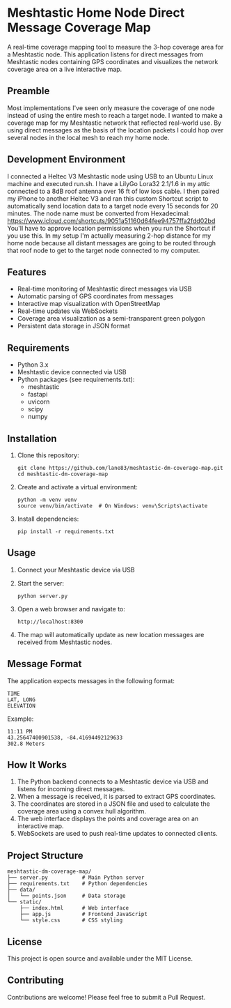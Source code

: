 # Meshtastic Home Node Direct Message Coverage Map

A real-time coverage mapping tool to measure the 3-hop coverage area for a Meshtastic node. This application listens for direct messages from Meshtastic nodes containing GPS coordinates and visualizes the network coverage area on a live interactive map.

## Preamble
Most implementations I've seen only measure the coverage of one node instead of using the entire mesh to reach a target node. I wanted to make a coverage map for my Meshtastic network that reflected real-world use. By using direct messages as the basis of the location packets I could hop over several nodes in the local mesh to reach my home node. 

## Development Environment
I connected a Heltec V3 Meshtastic node using USB to an Ubuntu Linux machine and executed run.sh. I have a LilyGo Lora32 2.1/1.6 in my attic connected to a 8dB roof antenna over 16 ft of low loss cable. I then paired my iPhone to another Heltec V3 and ran this custom Shortcut script to automatically send location data to a target node every 15 seconds for 20 minutes. The node name must be converted from Hexadecimal: https://www.icloud.com/shortcuts/9051a51160d64fee94757ffa2fdd02bd You'll have to approve location permissions when you run the Shortcut if you use this. In my setup I'm actually measuring 2-hop distance for my home node because all distant messages are going to be routed through that roof node to get to the target node connected to my computer.

## Features

- Real-time monitoring of Meshtastic direct messages via USB
- Automatic parsing of GPS coordinates from messages
- Interactive map visualization with OpenStreetMap
- Real-time updates via WebSockets
- Coverage area visualization as a semi-transparent green polygon
- Persistent data storage in JSON format

## Requirements

- Python 3.x
- Meshtastic device connected via USB
- Python packages (see requirements.txt):
  - meshtastic
  - fastapi
  - uvicorn
  - scipy
  - numpy

## Installation

1. Clone this repository:
   ```
   git clone https://github.com/lane83/meshtastic-dm-coverage-map.git
   cd meshtastic-dm-coverage-map
   ```

2. Create and activate a virtual environment:
   ```
   python -m venv venv
   source venv/bin/activate  # On Windows: venv\Scripts\activate
   ```

3. Install dependencies:
   ```
   pip install -r requirements.txt
   ```

## Usage

1. Connect your Meshtastic device via USB

2. Start the server:
   ```
   python server.py
   ```

3. Open a web browser and navigate to:
   ```
   http://localhost:8300
   ```

4. The map will automatically update as new location messages are received from Meshtastic nodes.

## Message Format

The application expects messages in the following format:
```
TIME
LAT, LONG
ELEVATION
```

Example:
```
11:11 PM
43.25647400901538, -84.41694492129633
302.8 Meters
```

## How It Works

1. The Python backend connects to a Meshtastic device via USB and listens for incoming direct messages.
2. When a message is received, it is parsed to extract GPS coordinates.
3. The coordinates are stored in a JSON file and used to calculate the coverage area using a convex hull algorithm.
4. The web interface displays the points and coverage area on an interactive map.
5. WebSockets are used to push real-time updates to connected clients.

## Project Structure

```
meshtastic-dm-coverage-map/
├── server.py           # Main Python server
├── requirements.txt    # Python dependencies
├── data/
│   └── points.json     # Data storage
└── static/
    ├── index.html      # Web interface
    ├── app.js          # Frontend JavaScript
    └── style.css       # CSS styling
```

## License

This project is open source and available under the MIT License.

## Contributing

Contributions are welcome! Please feel free to submit a Pull Request.

